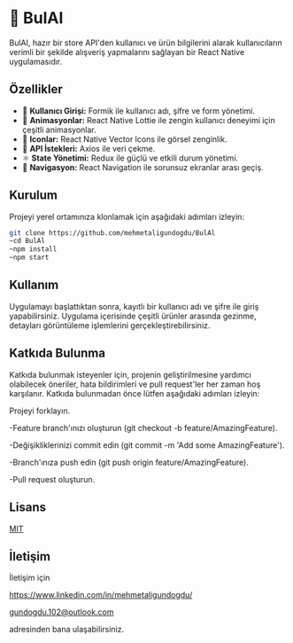 
# 📲 BulAI

BulAI, hazır bir store API'den kullanıcı ve ürün bilgilerini alarak kullanıcıların verimli bir şekilde alışveriş yapmalarını sağlayan bir React Native uygulamasıdır.

## Özellikler

- 👤  **Kullanıcı Girişi:** Formik ile kullanıcı adı, şifre ve form yönetimi.
- 🌟 **Animasyonlar:** React Native Lottie ile zengin kullanıcı deneyimi için çeşitli animasyonlar.
- 🎊 **Iconlar:** React Native Vector Icons ile görsel zenginlik.
- 🔗 **API İstekleri:** Axios ile veri çekme.
- ⚛ **State Yönetimi:** Redux ile güçlü ve etkili durum yönetimi.
- 🎯 **Navigasyon:** React Navigation ile sorunsuz ekranlar arası geçiş.

## Kurulum

Projeyi yerel ortamınıza klonlamak için aşağıdaki adımları izleyin:

```bash
git clone https://github.com/mehmetaligundogdu/BulAl
~cd BulAl
~npm install
~npm start 
````


## Kullanım

Uygulamayı başlattıktan sonra, kayıtlı bir kullanıcı adı ve şifre ile giriş yapabilirsiniz. Uygulama içerisinde çeşitli ürünler arasında gezinme, detayları görüntüleme işlemlerini gerçekleştirebilirsiniz.

## Katkıda Bulunma
Katkıda bulunmak isteyenler için, projenin geliştirilmesine yardımcı olabilecek öneriler, hata bildirimleri ve pull request'ler her zaman hoş karşılanır. Katkıda bulunmadan önce lütfen aşağıdaki adımları izleyin:

Projeyi forklayın.

-Feature branch'ınızı oluşturun (git checkout -b feature/AmazingFeature).

-Değişikliklerinizi commit edin (git commit -m 'Add some AmazingFeature').

-Branch'ınıza push edin (git push origin feature/AmazingFeature).

-Pull request oluşturun.


## Lisans

[MIT](https://choosealicense.com/licenses/mit/)

  
## İletişim

İletişim için

https://www.linkedin.com/in/mehmetaligundogdu/

gundogdu.102@outlook.com 

adresinden bana ulaşabilirsiniz.

  
